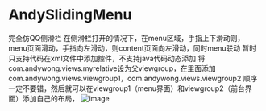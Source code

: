 # AndySlidingMenu
完全仿QQ侧滑栏
在侧滑栏打开的情况下，在menu区域，手指上下滑动则，menu页面滑动，手指向左滑动，则content页面向左滑动，同时menu联动
暂时只支持代码在xml文件中添加控件，不支持java代码动态添加
将com.andywong.views.myrelative设为父viewgroup，在里面添加com.andywong.views.viewgroup1，com.andywong.views.viewgroup2
顺序一定不要错，然后就可以在viewgroup1（menu界面）和viewgroup2（前台界面）添加自己的布局，
![image](https://github.com/wongqueng/AndySlidingMenu/blob/master/showimages/1469370224202.gif)
